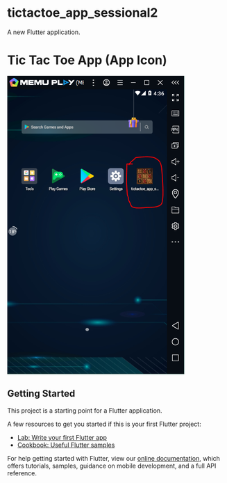 # tictactoe_app_sessional2

A new Flutter application.

# Tic Tac Toe App (App Icon)

![tictactoe appicon](https://github.com/QuratulainSajid712/BSCS-B15-B-075-MAD/blob/main/tictactoe_app_sessional2/Screenshots/appiconpart2.PNG)

## Getting Started

This project is a starting point for a Flutter application.

A few resources to get you started if this is your first Flutter project:

- [Lab: Write your first Flutter app](https://flutter.dev/docs/get-started/codelab)
- [Cookbook: Useful Flutter samples](https://flutter.dev/docs/cookbook)

For help getting started with Flutter, view our
[online documentation](https://flutter.dev/docs), which offers tutorials,
samples, guidance on mobile development, and a full API reference.
